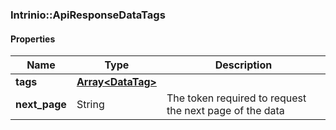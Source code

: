 

[//]: # (CLASS:Intrinio::ApiResponseDataTags)

[//]: # (KIND:object)

### Intrinio::ApiResponseDataTags

#### Properties

[//]: # (START_DEFINITION)

Name | Type | Description
------------ | ------------- | -------------
**tags** | [**Array&lt;DataTag&gt;**](DataTag.md) |  &nbsp;
**next_page** | String | The token required to request the next page of the data &nbsp;

[//]: # (END_DEFINITION)


[//]: # (CONTAINED_CLASS:Intrinio::DataTag)



